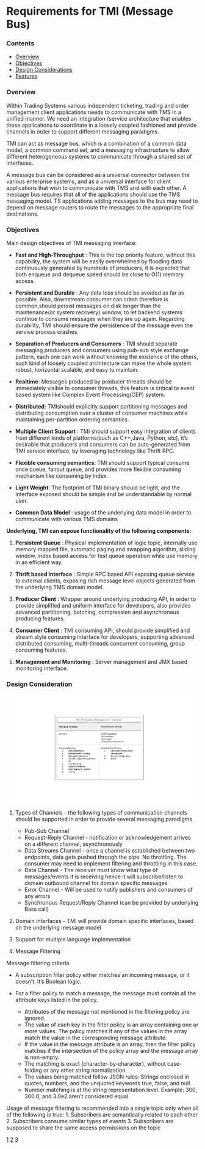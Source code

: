 # Requirements for TMI (Message Bus)

### Contents
* [Overview](#over)
* [Objectives](#obj)
* [Design Considerations](#des)
* [Features](#features)

###  Overview 
Within Trading Systems various independent ticketing, trading  and order management client applications needs to communicate with TMS in a unified manner. We need an integration /service architecture that enables those applications to coordinate in a loosely coupled fashioned and provide channels in order to support different messaging paradigms.

TMI can act as message bus, which  is a combination of a common data model, a common command set, and a messaging infrastructure to allow different heterogeneous systems to communicate through a shared set of interfaces.

A message bus can be considered as a universal connector between the various enterprise systems, and as a universal interface for client applications that wish to communicate with TMS and with each other. A message bus requires that all of the applications should use the TMS messaging model. TS applications adding messages to the bus may need to depend on message routers to route the messages to the appropriate final destinations. 

### Objectives
Main design objectives of TMI messaging interface:

- <b>Fast and High-Throughput</b> : This is the top priority feature, without this capability, the system will be easily overwhelmed by flooding data continuously generated by hundreds of producers, it is expected that both enqueue and dequeue speed should be close to O(1) memory access.

- <b>Persistent and Durable</b> : Any data loss should be avoided as far as possible. Also, downstream consumer can crash therefore is common,should persist messages on disk longer than the maintenance(or system recovery) window, to let backend systems continue to consume messages when they are up again. Regarding durability, TMI should ensure the persistence of the message even the service process crashes.

- <b>Separation of Producers and Consumers</b> : TMI should separate messaging producers and consumers using pub-sub style exchange pattern, each one can work without knowing the existence of the others, such kind of loosely coupled architecture can make the whole system robust, horizontal scalable, and easy to maintain.

- <b>Realtime</b>: Messages produced by producer threads should be immediately visible to consumer threads, this feature is critical to event based system like Complex Event Processing(CEP) system.

- <b>Distributed</b>: TMIshould explicitly support partitioning messages and distributing consumption over a cluster of consumer machines while maintaining per-partition ordering semantics.

- <b>Multiple Client Support</b> : TMI should support easy integration of clients from different kinds of platforms(such as C++,Java, Python, etc), it’s desirable that producers and consumers can be auto-generated from TMI service interface, by leveraging technology like Thrift RPC.

- <b>Flexible consuming semantics</b>: TMI should support typical consume once queue, fanout queue, and provides more flexible consuming mechanism like consuming by index.

- <b>Light Weight</b>: The footprint of TMI binary should be light, and the interface exposed should be simple and be understandable by normal user. 

- <b>Common Data Model</b> : usage of the underlying data model in order to communicate with various TMS domains

**Underlying, TMI can expose functionality of the following components:**

1. <b>Persistent Queue</b> : Physical implementation of logic topic, internally use memory mapped file, automatic paging and swapping algorithm, sliding window, index based access for fast queue operation while use memory in an efficient way.

2. <b>Thrift based Interface</b> : Simple RPC based API exposing queue service to external clients, exposing rich message level objects generated from the underlying TMS domain model.

3. <b>Producer Client</b> : Wrapper around underlying producing API, in order to provide simplified and uniform interface for developers, also provides advanced partitioning, batching, compression and asynchronous producing features.

4. <b>Consumer Client</b> : TMI consuming API, should provide simplified and stream style consuming interface for developers, supporting advanced distributed consuming, multi-threads concurrent consuming, group consuming features.

5. <b>Management and Monitoring</b> : Server management and JMX based monitoring interface.

### Design Consideration

![](pics/tmi-features.jpg)

1. Types of Channels - the following types of communication channels should be supported in order to provide several messaging paradigms
      - Pub-Sub Channel
      - Request-Reply Channel - notification or acknowledgement arrives on a different channel, asynchronously
      - Data Streams Channel - once a channel is established between two endpoints, data gets pushed through the pipe. No throttling. The consumer may need to implement filtering and throttling in this case.
      - Data Channel - The receiver must know what type of messages/events it is receiving hence it will subscribe/listen to domain outbound channel for domain specific messages
      - Error Channel - Will be used to notify publishers and consumers of any errors
      - Synchronous Request/Reply Channel (can be provided by underlying Bass call)

2. Domain interfaces - TMI will provide domain specific interfaces, based on the underlying message model

3. Support for multiple language implementation

4. Message Filtering

Message filtering criteria
  - A subscription filter policy either matches an incoming message, or it doesn’t. It’s Boolean logic.
  - For a filter policy to match a message, the message must contain all the attribute keys listed in the policy.
  
    - Attributes of the message not mentioned in the filtering policy are ignored.
    - The value of each key in the filter policy is an array containing one or more values. The policy matches if any of the values in the array match the value in the corresponding message attribute.
    - If the value in the message attribute is an array, then the filter policy matches if the intersection of the policy array and the message array is non-empty.
    - The matching is exact (character-by-character), without case-folding or any other string normalization.
    - The values being matched follow JSON rules: Strings enclosed in quotes, numbers, and the unquoted keywords true, false, and null.
    - Number matching is at the string representation level. Example: 300, 300.0, and 3.0e2 aren’t considered equal.

Usage of message filtering is recommended into a single topic only when all of the following is true:
    1. Subscribers are semantically related to each other
    2. Subscribers consume similar types of events
    3. Subscribers are supposed to share the same access permissions on the topic



[1](https://msdn.microsoft.com/en-us/library/aa480027.aspx)
[2](http://bulldog2011.github.io/blog/2013/01/23/big-queue-design/)
[3](https://aws.amazon.com/blogs/compute/simplify-pubsub-messaging-with-amazon-sns-message-filtering/)

